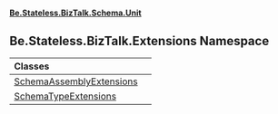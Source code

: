 #### [Be.Stateless.BizTalk.Schema.Unit](README.md 'README')

## Be.Stateless.BizTalk.Extensions Namespace

| Classes | |
| :--- | :--- |
| [SchemaAssemblyExtensions](SchemaAssemblyExtensions.md 'Be.Stateless.BizTalk.Extensions.SchemaAssemblyExtensions') | |
| [SchemaTypeExtensions](SchemaTypeExtensions.md 'Be.Stateless.BizTalk.Extensions.SchemaTypeExtensions') | |
